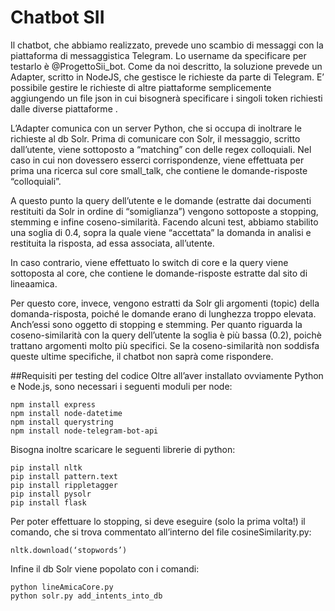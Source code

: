 # Chatbot SII

Il chatbot, che abbiamo realizzato, prevede uno scambio di messaggi con la piattaforma di messaggistica Telegram. Lo username da specificare per testarlo è @ProgettoSii_bot.
Come da noi descritto, la soluzione prevede un Adapter, scritto in NodeJS, che gestisce le richieste da parte di Telegram. E’ possibile gestire le richieste di altre piattaforme semplicemente aggiungendo un file json in cui bisognerà specificare i singoli token richiesti dalle diverse piattaforme .

L’Adapter comunica con un server Python, che si occupa di inoltrare le richieste al db Solr. 
Prima di comunicare con Solr, il messaggio, scritto dall’utente, viene sottoposto a “matching” con delle regex colloquiali. Nel caso in cui non dovessero esserci corrispondenze, viene effettuata per prima una ricerca sul core  small_talk, che contiene le domande-risposte “colloquiali”.

A questo punto la query dell’utente e le domande (estratte dai documenti restituiti da Solr in ordine di “somiglianza”) vengono sottoposte a stopping, stemming e infine coseno-similarità. Facendo alcuni test, abbiamo stabilito una soglia di 0.4, sopra la quale viene “accettata” la domanda in analisi e restituita la risposta, ad essa associata, all’utente.

In caso contrario, viene effettuato lo switch di core e la query viene sottoposta al core, che contiene le domande-risposte estratte dal sito di lineaamica.

Per questo core, invece, vengono estratti da Solr gli argomenti (topic) della domanda-risposta, poiché le domande erano di lunghezza troppo elevata. Anch’essi sono oggetto di stopping e stemming. Per quanto riguarda la coseno-similarità con la query dell’utente la soglia è più bassa (0.2), poichè trattano argomenti molto più specifici. 
Se la coseno-similarità non soddisfa queste ultime specifiche, il chatbot non saprà come rispondere. 


##Requisiti per testing del codice
Oltre all’aver installato ovviamente Python e Node.js, sono necessari i seguenti moduli per node:

```
npm install express
npm install node-datetime
npm install querystring
npm install node-telegram-bot-api
```

Bisogna inoltre scaricare le seguenti librerie di python:
```
pip install nltk
pip install pattern.text
pip install rippletagger
pip install pysolr
pip install flask
```

Per poter effettuare lo stopping, si deve eseguire (solo la prima volta!) il comando, che si trova commentato all’interno del file cosineSimilarity.py:
```
nltk.download(‘stopwords’)
```

Infine il db Solr viene popolato con i comandi:

```
python lineAmicaCore.py
python solr.py add_intents_into_db
```
